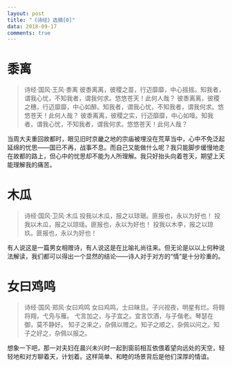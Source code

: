 ```yaml
---
layout: post
title: "《诗经》选摘[0]"
data: 2018-09-17
comments: true
---
```

# 黍离
> 诗经·国风·王风·黍离
> 彼黍离离，彼稷之苗，行迈靡靡，中心摇摇。知我者，谓我心忧，不知我者，谓我何求。悠悠苍天！此何人哉？
> 彼黍离离，彼稷之穗，行迈靡靡，中心如醉。知我者，谓我心忧，不知我者，谓我何求。悠悠苍天！此何人哉？
> 彼黍离离，彼稷之实，行迈靡靡，中心如噎。知我者，谓我心忧，不知我者，谓我何求。悠悠苍天！此何人哉？
>
当周大夫重回故都时，眼见旧时京畿之地的宗庙被埋没在荒草当中，心中不免泛起延绵的忧思——国已不再，战事不息。而自己又能做什么呢？我只能脚步缓慢地走在故都的路上，但心中的忧思却不能为人所理解。我只好抬头向着苍天，期望上天能理解我的痛苦。
# 木瓜
> 诗经·国风·卫风·木瓜
> 投我以木瓜，报之以琼琚。匪报也，永以为好也！
> 投我以木瓜，报之以琼瑶。匪报也，永以为好也！
> 投我以木李，报之以琼玖。匪报也，永以为好也！
>
有人说这是一篇男女相赠诗，有人说这是在比喻礼尚往来。但无论是以以上何种说法解读，我们都可以得出一个显然的结论——诗人对于对方的“情”是十分珍重的。
# 女曰鸡鸣
> 诗经·国风·郑风·女曰鸡鸣
> 女曰鸡鸣，士曰昧旦。子兴视夜，明星有烂。将翱将翔，弋凫与雁。
> 弋言加之，与子宜之。宜言饮酒，与子偕老。琴瑟在御，莫不静好。
> 知子之来之，杂佩以赠之。知子之顺之，杂佩以问之。知子之好之，杂佩以报之。
>
想象一下吧，那一对夫妇在晨兴未兴时一起到窗前相互依偎着望向远处的天空，轻轻地和对方聊着天，计划着。这样简单、和睦的场景背后是他们深厚的情谊。
